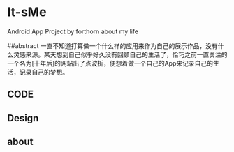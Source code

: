 # It-sMe
Android App Project by forthorn about my life

##abstract
一直不知道打算做一个什么样的应用来作为自己的展示作品，没有什么灵感来源。某天想到自己似乎好久没有回顾自己的生活了，恰巧之前一直关注的一个名为[十年后]的网站出了点波折，便想着做一个自己的App来记录自己的生活，记录自己的梦想。

## CODE



## Design



## about

